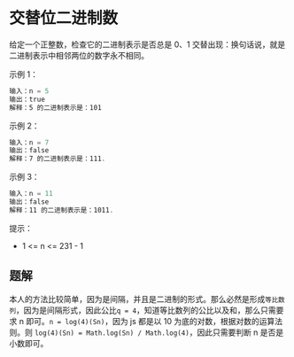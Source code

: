 # 交替位二进制数

给定一个正整数，检查它的二进制表示是否总是 0、1 交替出现：换句话说，就是二进制表示中相邻两位的数字永不相同。

示例 1：

```ts
输入：n = 5
输出：true
解释：5 的二进制表示是：101
```

示例 2：

```ts
输入：n = 7
输出：false
解释：7 的二进制表示是：111.
```

示例 3：

```ts
输入：n = 11
输出：false
解释：11 的二进制表示是：1011.
```

提示：

- 1 <= n <= 231 - 1

## 题解

本人的方法比较简单，因为是间隔，并且是二进制的形式。那么必然是形成`等比数列`，因为是间隔形式，因此公比`q = 4`，知道等比数列的公比以及和，那么只需要求 n 即可。`n = log(4)(Sn)`，因为 js 都是以 10 为底的对数，根据对数的运算法则。则 `log(4)(Sn) = Math.log(Sn) / Math.log(4)`，因此只需要判断 n 是否是小数即可。
